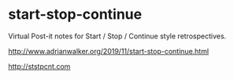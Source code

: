 # start-stop-continue
Virtual Post-it notes for Start / Stop / Continue style retrospectives.

http://www.adrianwalker.org/2019/11/start-stop-continue.html

http://ststpcnt.com
